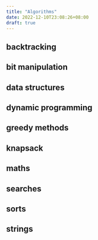 ```yaml
---
title: "Algorithms"
date: 2022-12-10T23:08:26+08:00
draft: true
---
```


## backtracking

## bit manipulation

## data structures

## dynamic programming

## greedy methods

## knapsack

## maths

## searches

## sorts

## strings
